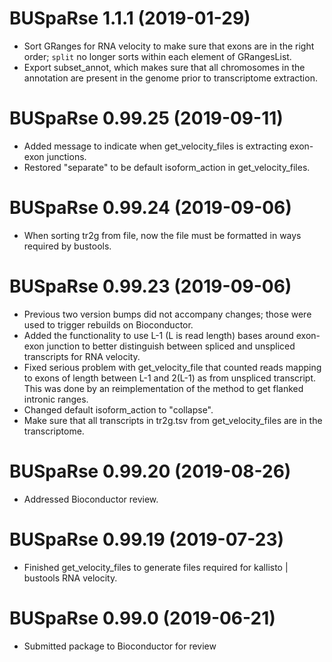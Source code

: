 # BUSpaRse 1.1.1 (2019-01-29)
* Sort GRanges for RNA velocity to make sure that exons are in the right order;
`split` no longer sorts within each element of GRangesList.
* Export subset_annot, which makes sure that all chromosomes in the annotation
are present in the genome prior to transcriptome extraction.

# BUSpaRse 0.99.25 (2019-09-11)
* Added message to indicate when get_velocity_files is extracting exon-exon junctions.
* Restored "separate" to be default isoform_action in get_velocity_files.

# BUSpaRse 0.99.24 (2019-09-06)
* When sorting tr2g from file, now the file must be formatted in ways required by bustools.

# BUSpaRse 0.99.23 (2019-09-06)
* Previous two version bumps did not accompany changes; those were used to trigger rebuilds on Bioconductor.
* Added the functionality to use L-1 (L is read length) bases around exon-exon junction to better distinguish between spliced and unspliced transcripts for RNA velocity.
* Fixed serious problem with get_velocity_file that counted reads mapping to exons of length between L-1 and 2(L-1) as from unspliced transcript. This was done by an reimplementation of the method to get flanked intronic ranges.
* Changed default isoform_action to "collapse".
* Make sure that all transcripts in tr2g.tsv from get_velocity_files are in the transcriptome.

# BUSpaRse 0.99.20 (2019-08-26)
* Addressed Bioconductor review.

# BUSpaRse 0.99.19 (2019-07-23)
* Finished get_velocity_files to generate files required for kallisto | bustools
RNA velocity.

# BUSpaRse 0.99.0 (2019-06-21)
* Submitted package to Bioconductor for review

